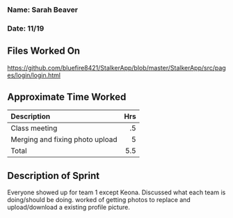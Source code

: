 ### Name: Sarah Beaver
### Date: 11/19

## Files Worked On
https://github.com/bluefire8421/StalkerApp/blob/master/StalkerApp/src/pages/login/login.html



## Approximate Time Worked

| Description                        | Hrs  |
| :--------------------------------- | ---: |
| Class meeting                      | .5   |
| Merging and fixing photo upload    | 5    |
| Total                              | 5.5  |

## Description of Sprint

Everyone showed up for team 1 except Keona. Discussed what each team is doing/should be doing.
worked of getting photos to replace and upload/download a existing profile picture.



